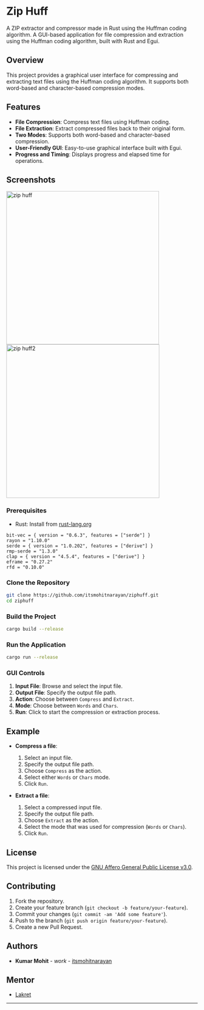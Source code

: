 # Zip Huff
A ZIP extractor and compressor made in Rust using the Huffman coding algorithm.
A GUI-based application for file compression and extraction using the Huffman coding algorithm, built with Rust and Egui.

## Overview

This project provides a graphical user interface for compressing and extracting text files using the Huffman coding algorithm. It supports both word-based and character-based compression modes.

## Features

- **File Compression**: Compress text files using Huffman coding.
- **File Extraction**: Extract compressed files back to their original form.
- **Two Modes**: Supports both word-based and character-based compression.
- **User-Friendly GUI**: Easy-to-use graphical interface built with Egui.
- **Progress and Timing**: Displays progress and elapsed time for operations.

## Screenshots

<img width="402" alt="zip huff" src="https://github.com/itsmohitnarayan/ziphuff/assets/68772712/e21407c1-e2d1-462e-a6a2-70e7da4006fa">
<img width="403" alt="zip huff2" src="https://github.com/itsmohitnarayan/ziphuff/assets/68772712/6be63f20-3ea9-4e78-a98f-75a8b2450a31">


### Prerequisites

- Rust: Install from [rust-lang.org](https://www.rust-lang.org/)

```
bit-vec = { version = "0.6.3", features = ["serde"] }
rayon = "1.10.0"
serde = { version = "1.0.202", features = ["derive"] }
rmp-serde = "1.3.0"
clap = { version = "4.5.4", features = ["derive"] }
eframe = "0.27.2"
rfd = "0.10.0"
```

### Clone the Repository

```bash
git clone https://github.com/itsmohitnarayan/ziphuff.git
cd ziphuff
```


### Build the Project

```bash
cargo build --release
```

### Run the Application

```bash
cargo run --release
```

### GUI Controls

1. **Input File**: Browse and select the input file.
2. **Output File**: Specify the output file path.
3. **Action**: Choose between `Compress` and `Extract`.
4. **Mode**: Choose between `Words` and `Chars`.
5. **Run**: Click to start the compression or extraction process.

## Example

- **Compress a file**:
  1. Select an input file.
  2. Specify the output file path.
  3. Choose `Compress` as the action.
  4. Select either `Words` or `Chars` mode.
  5. Click `Run`.

- **Extract a file**:
  1. Select a compressed input file.
  2. Specify the output file path.
  3. Choose `Extract` as the action.
  4. Select the mode that was used for compression (`Words` or `Chars`).
  5. Click `Run`.

## License

This project is licensed under the [GNU Affero General Public License v3.0](LICENSE).

## Contributing

1. Fork the repository.
2. Create your feature branch (`git checkout -b feature/your-feature`).
3. Commit your changes (`git commit -am 'Add some feature'`).
4. Push to the branch (`git push origin feature/your-feature`).
5. Create a new Pull Request.

## Authors

- **Kumar Mohit** - *work* - [itsmohitnarayan](https://github.com/itsmohitnarayan)

## Mentor

- [Lakret](https://github.com/Lakret)

----------------

